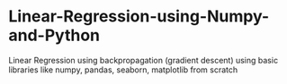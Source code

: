 # Linear-Regression-using-Numpy-and-Python
Linear Regression using backpropagation (gradient descent) using basic libraries like numpy, pandas, seaborn, matplotlib from scratch
